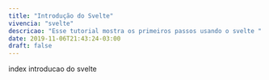 ```yaml
---
title: "Introdução do Svelte"
vivencia: "svelte"
descricao: "Esse tutorial mostra os primeiros passos usando o svelte " 
date: 2019-11-06T21:43:24-03:00
draft: false
---
```


index introducao do svelte